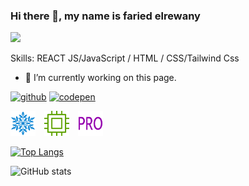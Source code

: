 ### Hi there 👋, my name is faried elrewany
![](https://media.giphy.com/media/F1MYXgVuuz9KqtUiop/giphy-downsized-large.gif)


Skills:  REACT JS/JavaScript / HTML / CSS/Tailwind Css

- 🔭 I’m currently working on this page. 


[<img src='https://cdn.jsdelivr.net/npm/simple-icons@3.0.1/icons/github.svg' alt='github' height='40'>](https://github.com/faried-elrewany)  [<img src='https://cdn.jsdelivr.net/npm/simple-icons@3.0.1/icons/codepen.svg' alt='codepen' height='40'>](https://codepen.io/https://codepen.io/faried-elrewany)  

<a href='https://archiveprogram.github.com/'><img src='https://raw.githubusercontent.com/acervenky/animated-github-badges/master/assets/acbadge.gif' width='40' height='40'></a> <a href='https://docs.github.com/en/developers'><img src='https://raw.githubusercontent.com/acervenky/animated-github-badges/master/assets/devbadge.gif' width='40' height='40'></a> <a href='https://github.com/pricing'><img src='https://raw.githubusercontent.com/acervenky/animated-github-badges/master/assets/pro.gif' width='40' height='40'></a> 

[![Top Langs](https://github-readme-stats.vercel.app/api/top-langs/?username=faried-elrewany)](https://github.com/anuraghazra/github-readme-stats)

![GitHub stats](https://github-readme-stats.vercel.app/api?username=faried-elrewany&show_icons=true)  


